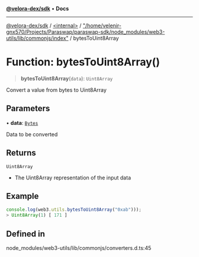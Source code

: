 [**@velora-dex/sdk**](../../../../README.md) • **Docs**

***

[@velora-dex/sdk](../../../../globals.md) / [\<internal\>](../../../README.md) / ["/home/velenir-gnx570/Projects/Paraswap/paraswap-sdk/node\_modules/web3-utils/lib/commonjs/index"](../README.md) / bytesToUint8Array

# Function: bytesToUint8Array()

> **bytesToUint8Array**(`data`): `Uint8Array`

Convert a value from bytes to Uint8Array

## Parameters

• **data**: [`Bytes`](../../../type-aliases/Bytes.md)

Data to be converted

## Returns

`Uint8Array`

- The Uint8Array representation of the input data

## Example

```ts
console.log(web3.utils.bytesToUint8Array("0xab")));
> Uint8Array(1) [ 171 ]
```

## Defined in

node\_modules/web3-utils/lib/commonjs/converters.d.ts:45
